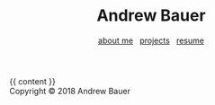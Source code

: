 <!DOCTYPE html>
<html>
    <head>
        <title>Andrew Bauer</title>
        <link rel="stylesheet" type="text/css" href="/assets/style/main.css">
    </head>
    <body>
        <header>
            <h1>Andrew Bauer</h1>
            <nav>
                <a href="about.html">about me</a> &nbsp; <a href="projects.html">projects</a> &nbsp; <a href="resume.html">resume</a>
            </nav>
        </header>
        <main>
            {{ content }}
        </main>
        <footer>
            Copyright &copy; 2018 Andrew Bauer
        </footer>
    </body>
</html>
